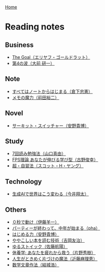 <style>section h1 { color: #069; }</style>

[Home](/)

Reading notes
===

## Business

* [The Goal（エリヤフ・ゴールドラット）](business/TheGoal.md)
* [第4の波（大前 研一）](business/第4の波.md)

## Note

* [すべてはノートからはじまる（倉下忠憲）](note/すべてはノートからはじまる.md)
* [メモの魔力（前田裕二）](note/メモの魔力.md)

## Novel

* [サーキット・スイッチャー（安野貴博）](novel/サーキット・スイッチャー.md)

## Study

* [7回読み勉強法（山口真由）](study/7回読み勉強法.md)
* [FPS理論 あなたが伸びる学び型（古野俊幸）](study/FPS.md)
* [超・自習法（スコット・H・ヤング）](study/超自習法.md)

## Technology

* [生成AIで世界はこう変わる（今井翔太）](technology/生成AIで世界はこう変わる.md)

## Others

* [０秒で動け（伊藤羊一）](others/０秒で動け.md)
* [パーティーが終わって、中年が始まる（pha）](others/パーティーが終わって、中年が始まる.md)
* [はじめる力（安野貴博）](others/はじめる力.md)
* [ややこしい本を読む技術（吉岡友治）](others/ややこしい本を読む技術.md)
* [ゆるストイック（佐藤航陽）](others/ゆるストイック.md)
* [休養学: あなたを疲れから救う（片野秀樹）](others/休養学.md)
* [人生がときめく片づけの魔法（近藤麻理恵）](others/人生がときめく片づけの魔法.md)
* [数学文章作法（結城浩）](others/数学文章作法.md)
